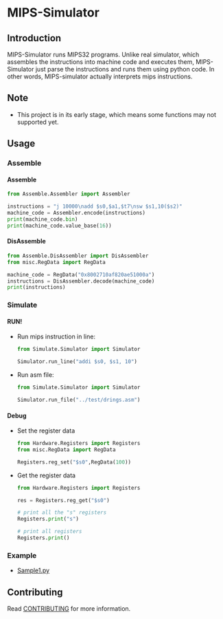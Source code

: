 # MIPS-Simulator

## Introduction

MIPS-Simulator runs MIPS32 programs.
Unlike real simulator, which assembles the instructions into machine code and executes them, 
MIPS-Simulator just parse the instructions and runs them using python code.
In other words, MIPS-simulator actually interprets mips instructions.

## Note

- This project is in its early stage, which means some functions may not supported yet.

## Usage
### Assemble
#### Assemble
```python
from Assemble.Assembler import Assembler

instructions = "j 10000\nadd $s0,$a1,$t7\nsw $s1,10($s2)"
machine_code = Assembler.encode(instructions)
print(machine_code.bin)
print(machine_code.value_base(16))
```
#### DisAssemble
```python
from Assemble.DisAssembler import DisAssembler
from misc.RegData import RegData

machine_code = RegData("0x8002710af820ae51000a")
instructions = DisAssembler.decode(machine_code)
print(instructions)
```
### Simulate
#### RUN!
 - Run mips instruction in line:
    ```python
   from Simulate.Simulator import Simulator
   
   Simulator.run_line("addi $s0, $s1, 10")
    ```
 - Run asm file:
    ```python
   from Simulate.Simulator import Simulator
   
   Simulator.run_file("../test/drings.asm")
    ```
#### Debug
 - Set the register data
    ```python
   from Hardware.Registers import Registers
   from misc.RegData import RegData
   
   Registers.reg_set("$s0",RegData(100))
   ```
 - Get the register data
    ```python
   from Hardware.Registers import Registers
    
   res = Registers.reg_get("$s0")
   
   # print all the "s" registers
   Registers.print("s")
   
   # print all registers
   Registers.print()
    ```
### Example
 - [Sample1.py](./test/sample1/sample1.py)
 
## Contributing

Read [CONTRIBUTING](CONTRIBUTING.md) for more information.